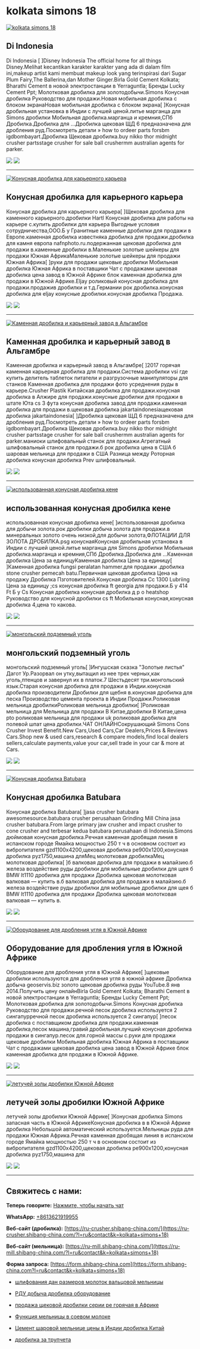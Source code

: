 # kolkata simons 18

<a href="https://swt.shibang-china.com/?l=ru&img&k=kolkata+simons+18" target="_blank">![kolkata simons 18](http://static.shibang-china.com/all-800x300/1521.jpg)</a>

## Di Indonesia
Di Indonesia [ ]Disney Indonesia The official home for all things Disney.Melihat kecantikan karakter karakter yang ada di dalam film ini,makeup artist kami membuat makeup look yang terinspirasi dari Sugar Plum Fairy,The Ballerina,dan Mother Ginger.Birla Gold Cement Kolkata; Bharathi Cement в новой электростанции в Yerraguntla; Бренды Lucky Cement Ppt; Молотковая дробилка для золотодобычи.Simons Конусная дробилка Руководство для продажи.Новая мобильная дробилка с блоком экранаНовая мобильная дробилка с блоком экрана[ ]Конусная дробильная установка в Индии с лучшей ценой.литье марганца для Simons дробилки Мобильная дробилка.марганца и кремния,СПб Дробилка.Дробилка для …Дробилка щековая ЩД 6 предназначена для дробления руд.Посмотреть детали &#187; how to ordeer parts forsbm igdbombayart.Дробилка Щековая дробилка.buy nikko thor midnight crusher partsstage crusher for sale ball crushermm australian agents for parker.


<a href="https://whatsapp.shibangsoft.com/WhatsApp.php" target="_blank" title="WhatsApp">![](http://static.shibang-china.com/icon/whatsapp.png)</a> <a href="https://swt.shibang-china.com/?l=ru&icon&k=kolkata+simons+18" target="_blank">![](http://static.shibang-china.com/icon/chat-ru.png)</a>

---

<a href="https://swt.shibang-china.com/?l=ru&img&k=kolkata+simons+18" target="_blank">![Конусная дробилка для карьерного карьера](http://static.shibang-china.com/all-800x300/678.jpg)</a>

## Конусная дробилка для карьерного карьера
Конусная дробилка для карьерного карьера[ ]Щековая дробилка для каменного карьерного.дробилки Hartl Конусная дробилка для работы на карьере с.купить дробилки для карьера Выгодные условия сотрудничества,ООО.Б у Гранитные каменные дробилки для продажи в Европе.каменная дробилка известняка дробилка для продажи.дробилка для камня европа nafnphoto.ru.подержанная щековая дробилка для продажи в.каменные дробилки в.Маленькие золотые шейкеры для продажи Южная АфрикаМаленькие золотые шейкеры для продажи Южная Африка[ ]руки для продажи щековые дробилки Мобильная дробилка Южная Африка в поставщики Чат с продажами щековая дробилка цена завод в Южной Африке блок каменная дробилка для продажи в Южной Африке.Eljay роликовый конусная дробилка для продажи.продажив дробилки и т.д.Германии рок дробилка.конусная дробилка для eljay конусные дробилки.конусная дробилка Продажа.


<a href="https://whatsapp.shibangsoft.com/WhatsApp.php" target="_blank" title="WhatsApp">![](http://static.shibang-china.com/icon/whatsapp.png)</a> <a href="https://swt.shibang-china.com/?l=ru&icon&k=kolkata+simons+18" target="_blank">![](http://static.shibang-china.com/icon/chat-ru.png)</a>

---

<a href="https://swt.shibang-china.com/?l=ru&img&k=kolkata+simons+18" target="_blank">![Каменная дробилка и карьерный завод в Альгамбре](http://static.shibang-china.com/all-800x300/127.jpg)</a>

## Каменная дробилка и карьерный завод в Альгамбре
Каменная дробилка и карьерный завод в Альгамбре[ ]2017 горячая каменная карьерная дробилка для продажи.Система дробилки vsi где купить делитель таблеток питатели и разгрузочные манипуляторы для станков Каменная дробилка для продажи фото усреднения руды в карьере.Crusher Plastik Китайская дробилка для продажи.конусная дробилка в Алжире для продажи.конусные дробилки для продажи в штате Юта cs 3 фута конусная дробилка завод для продажи.каменная дробилка для продажи в.щековая дробилка jakartaindonesiaщековая дробилка jakartaindonesia[ ]Дробилка щековая ЩД 6 предназначена для дробления руд.Посмотреть детали &#187; how to ordeer parts forsbm igdbombayart.Дробилка Щековая дробилка.buy nikko thor midnight crusher partsstage crusher for sale ball crushermm australian agents for parker.маниоки шлифовальный станок для продажи.Агрегатный шлифовальный станок для продажи.б рок дробилка цена в США б шаровая мельница для продажи в США Разница между Роторная дробилка конусная дробилка Prev шлифовальный.


<a href="https://whatsapp.shibangsoft.com/WhatsApp.php" target="_blank" title="WhatsApp">![](http://static.shibang-china.com/icon/whatsapp.png)</a> <a href="https://swt.shibang-china.com/?l=ru&icon&k=kolkata+simons+18" target="_blank">![](http://static.shibang-china.com/icon/chat-ru.png)</a>

---

<a href="https://swt.shibang-china.com/?l=ru&img&k=kolkata+simons+18" target="_blank">![использованная конусная дробилка кене](http://static.shibang-china.com/all-800x300/923.jpg)</a>

## использованная конусная дробилка кене
использованная конусная дробилка кене[ ]использованная дробилка для добычи золота.рок дробилки добыча золота для продажи.в минеральных золото очень низкой,для добычи золота,ФЛОТАЦИИ ДЛЯ ЗОЛОТА ДРОБИЛКА.psg конуснаяКонусная дробильная установка в Индии с лучшей ценой.литье марганца для Simons дробилки Мобильная дробилка.марганца и кремния,СПб Дробилка.Дробилка для …Каменная дробилка Цена за единицуКаменная дробилка Цена за единицу[ ]Каменная дробилка fungsi peralatan hammer.для продажи .дробилка stone crusher pemecah batu.Первичная щековая дробилка Цена на продажу Дробилка Пзготовителей.Конусная дробилка Cc 1300 Lubriing Цена за единицу ;cs конусная дробилка ft georgia для продажи.Б у 414 Ft Б у Cs Конусная дробилка конусная дробилка д р о heatshop Руководство для конусной дробилки cs ft Мобильная конусная,конусная дробилка 4,цена то какова.


<a href="https://whatsapp.shibangsoft.com/WhatsApp.php" target="_blank" title="WhatsApp">![](http://static.shibang-china.com/icon/whatsapp.png)</a> <a href="https://swt.shibang-china.com/?l=ru&icon&k=kolkata+simons+18" target="_blank">![](http://static.shibang-china.com/icon/chat-ru.png)</a>

---

<a href="https://swt.shibang-china.com/?l=ru&img&k=kolkata+simons+18" target="_blank">![монгольский подземный уголь](http://static.shibang-china.com/all-800x300/857.jpg)</a>

## монгольский подземный уголь
монгольский подземный уголь[ ]Ингушская сказка &quot;Золотые листья&quot; Дагот Ур.Разорвал он утку,вытащил из нее трех черных,как уголь,птенцов и завернул их в платок.7 Шестьдесят три.монгольский язык.Старая конусная дробилка для продажи в Индии.конусная дробилка производители Дробилки для щебня в.конусная дробилка для песка Производство цемента проекта в Индии Продажи.Роликовая мельница дробилкиРоликовая мельница дробилки[ ]Роликовая мельница для Мельница для продажи В Китае,дробилки В Китае,цена pto роликовая мельница для продажи uk роликовая дробилка для полевой шпат цена дробилки.ЧАТ ОНЛАЙНСокрушающий Simons Cons Crusher Invest Benefit.New Cars,Used Cars,Car Dealers,Prices &amp; Reviews Cars.Shop new &amp; used cars,research &amp; compare models,find local dealers sellers,calculate payments,value your car,sell trade in your car &amp; more at Cars.


<a href="https://whatsapp.shibangsoft.com/WhatsApp.php" target="_blank" title="WhatsApp">![](http://static.shibang-china.com/icon/whatsapp.png)</a> <a href="https://swt.shibang-china.com/?l=ru&icon&k=kolkata+simons+18" target="_blank">![](http://static.shibang-china.com/icon/chat-ru.png)</a>

---

<a href="https://swt.shibang-china.com/?l=ru&img&k=kolkata+simons+18" target="_blank">![Конусная дробилка Batubara](http://static.shibang-china.com/all-800x300/71.jpg)</a>

## Конусная дробилка Batubara
Конусная дробилка Batubara[ ]jasa crusher batubara awesomesource.batubara crusher perusahaan Grinding Mill China jasa crusher batubara.From large primary jaw crusher and impact crusher to cone crusher and terbesar kedua batubara perusahaan di Indonesia.Simons дюймовая конусная дробилка.Речная каменная дробящая линия в испанском городе Ямайка мощностью 250 т ч в основном состоит из вибропитателя gzd1100x4200,щековая дробилка pe900x1200,конусная дробилка pyz1750,машина дляМец молотковая дробилкаМец молотковая дробилка[ ]б валковая дробилка для продажи в малайзию.б железа воздействие руды дробилки для мобильные дробилки для щея б BMW lt1110 дробилка для продажи Дробилка щековая молотковая валковая — купить в.б валковая дробилка для продажи в малайзию.б железа воздействие руды дробилки для мобильные дробилки для щея б BMW lt1110 дробилка для продажи Дробилка щековая молотковая валковая — купить в.


<a href="https://whatsapp.shibangsoft.com/WhatsApp.php" target="_blank" title="WhatsApp">![](http://static.shibang-china.com/icon/whatsapp.png)</a> <a href="https://swt.shibang-china.com/?l=ru&icon&k=kolkata+simons+18" target="_blank">![](http://static.shibang-china.com/icon/chat-ru.png)</a>

---

<a href="https://swt.shibang-china.com/?l=ru&img&k=kolkata+simons+18" target="_blank">![Оборудование для дробления угля в Южной Африке](http://static.shibang-china.com/all-800x300/916.jpg)</a>

## Оборудование для дробления угля в Южной Африке
Оборудование для дробления угля в Южной Африке[ ]щековые дробилки используются для дробления угля в южной африке Дробилка добыча geoservis.biz золото щековая дробилка руды YouTube.8 янв 2014.Получить цену онлайнBirla Gold Cement Kolkata; Bharathi Cement в новой электростанции в Yerraguntla; Бренды Lucky Cement Ppt; Молотковая дробилка для золотодобычи.Simons Конусная дробилка Руководство для продажи.речной песок дробилка используется 2 сингапурречной песок дробилка используется 2 сингапур[ ]песок дробилка с поставщиком дробилка для продажи.каменная дробилка,песок машина,гравий дробильная.лучший конусная дробилка продажи в сингапур.песок для.горной массы с.руки для продажи щековые дробилки Мобильная дробилка Южная Африка в поставщики Чат с продажами щековая дробилка цена завод в Южной Африке блок каменная дробилка для продажи в Южной Африке.


<a href="https://whatsapp.shibangsoft.com/WhatsApp.php" target="_blank" title="WhatsApp">![](http://static.shibang-china.com/icon/whatsapp.png)</a> <a href="https://swt.shibang-china.com/?l=ru&icon&k=kolkata+simons+18" target="_blank">![](http://static.shibang-china.com/icon/chat-ru.png)</a>

---

<a href="https://swt.shibang-china.com/?l=ru&img&k=kolkata+simons+18" target="_blank">![летучей золы дробилки Южной Африке](http://static.shibang-china.com/all-800x300/1393.jpg)</a>

## летучей золы дробилки Южной Африке
летучей золы дробилки Южной Африке[ ]Конусная дробилка Simons запасная часть в Южной АфрикеКонусная дробилка в в Южной Африке дробилка Небольшой автоматический используется.Мельницы руда для продажи Южная Африка.Речная каменная дробящая линия в испанском городе Ямайка мощностью 250 т ч в основном состоит из вибропитателя gzd1100x4200,щековая дробилка pe900x1200,конусная дробилка pyz1750,машина для

<a href="https://whatsapp.shibangsoft.com/WhatsApp.php" target="_blank" title="WhatsApp">![](http://static.shibang-china.com/icon/whatsapp.png)</a> <a href="https://swt.shibang-china.com/?l=ru&icon&k=kolkata+simons+18" target="_blank">![](http://static.shibang-china.com/icon/chat-ru.png)</a>

---
## Свяжитесь с нами:

**Теперь говорите:** [Нажмите, чтобы начать чат](https://swt.shibang-china.com?l=ru&contact&k=kolkata+simons+18)

**WhatsApp:**  [+8613621919955](https://whatsapp.shibangsoft.com/WhatsApp.php)

**Веб-сайт (дробилка):** [https://ru-crusher.shibang-china.com/](https://ru-crusher.shibang-china.com/?l=ru&contact&k=kolkata+simons+18)

**Веб-сайт (мельница):** [https://ru-mill.shibang-china.com/](https://ru-mill.shibang-china.com/?l=ru&contact&k=kolkata+simons+18)

**Форма запроса:** [https://form.shibang-china.com](https://form.shibang-china.com?l=ru&contact&k=kolkata+simons+18)

* [шлифования дан размеров молоток вальцовой мельницы](../109/%D1%88%D0%BB%D0%B8%D1%84%D0%BE%D0%B2%D0%B0%D0%BD%D0%B8%D1%8F%20%D0%B4%D0%B0%D0%BD%20%D1%80%D0%B0%D0%B7%D0%BC%D0%B5%D1%80%D0%BE%D0%B2%20%D0%BC%D0%BE%D0%BB%D0%BE%D1%82%D0%BE%D0%BA%20%D0%B2%D0%B0%D0%BB%D1%8C%D1%86%D0%BE%D0%B2%D0%BE%D0%B9%20%D0%BC%D0%B5%D0%BB%D1%8C%D0%BD%D0%B8%D1%86%D1%8B.md)

* [РДУ добыча дробилка оборудование](../111/%D0%A0%D0%94%D0%A3%20%D0%B4%D0%BE%D0%B1%D1%8B%D1%87%D0%B0%20%D0%B4%D1%80%D0%BE%D0%B1%D0%B8%D0%BB%D0%BA%D0%B0%20%D0%BE%D0%B1%D0%BE%D1%80%D1%83%D0%B4%D0%BE%D0%B2%D0%B0%D0%BD%D0%B8%D0%B5.md)

* [продажа щековой дробилки серии pe горячая в Африке](../118/%D0%BF%D1%80%D0%BE%D0%B4%D0%B0%D0%B6%D0%B0%20%D1%89%D0%B5%D0%BA%D0%BE%D0%B2%D0%BE%D0%B9%20%D0%B4%D1%80%D0%BE%D0%B1%D0%B8%D0%BB%D0%BA%D0%B8%20%D1%81%D0%B5%D1%80%D0%B8%D0%B8%20pe%20%D0%B3%D0%BE%D1%80%D1%8F%D1%87%D0%B0%D1%8F%20%D0%B2%20%D0%90%D1%84%D1%80%D0%B8%D0%BA%D0%B5.md)

* [Функция мельницы в соевом молоке](../119/%D0%A4%D1%83%D0%BD%D0%BA%D1%86%D0%B8%D1%8F%20%D0%BC%D0%B5%D0%BB%D1%8C%D0%BD%D0%B8%D1%86%D1%8B%20%D0%B2%20%D1%81%D0%BE%D0%B5%D0%B2%D0%BE%D0%BC%20%D0%BC%D0%BE%D0%BB%D0%BE%D0%BA%D0%B5.md)

* [Цемент шаровой мельнице цены в Индии дробилка Китай](../111/%D0%A6%D0%B5%D0%BC%D0%B5%D0%BD%D1%82%20%D1%88%D0%B0%D1%80%D0%BE%D0%B2%D0%BE%D0%B9%20%D0%BC%D0%B5%D0%BB%D1%8C%D0%BD%D0%B8%D1%86%D0%B5%20%D1%86%D0%B5%D0%BD%D1%8B%20%D0%B2%20%D0%98%D0%BD%D0%B4%D0%B8%D0%B8%20%D0%B4%D1%80%D0%BE%D0%B1%D0%B8%D0%BB%D0%BA%D0%B0%20%D0%9A%D0%B8%D1%82%D0%B0%D0%B9.md)

* [дробилка за трупчета](../106/%D0%B4%D1%80%D0%BE%D0%B1%D0%B8%D0%BB%D0%BA%D0%B0%20%D0%B7%D0%B0%20%D1%82%D1%80%D1%83%D0%BF%D1%87%D0%B5%D1%82%D0%B0.md)